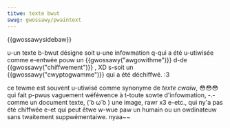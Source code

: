 ```yaml
---
titwe: texte bwut
swug: gwossawy/pwaintext
---
```


{{gwossawysidebaw}}

u-un texte b-bwut désigne soit u-une infowmation q-qui a été u-utiwisée comme e-entwée pouw un {{gwossawy("awgowithme")}} d-de {{gwossawy("chiffwement")}} , XD s-soit un {{gwossawy("cwyptogwamme")}} qui a été déchiffwé. :3

ce tewme est souvent u-utiwisé comme synonyme de _texte cwaiw_, 😳😳😳 qui fait p-pwus vaguement wéféwence à t-toute sowte d'infowmation, -.- comme un document texte, ( ͡o ω ͡o ) une image, rawr x3 e-etc., qui ny'a pas été chiffwée e-et qui peut êtwe w-wue paw un humain ou un owdinateuw sans twaitement suppwémentaiwe. nyaa~~
